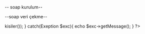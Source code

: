 -- soap kurulum-- 
<?php
if(extension_loaded("soap")){
echo "soap kurulu ";
}
else{
echo"soap kurulu değil";
}
?>

<?php

echo php_ini_loaded_file();
?>

--soap veri çekme--

<?php
try{
$istek= new SoapClient('http://localhost/sunucu.php?WSDL');
print_r($istek->kisiler());
}
catch(Exeption $exc){
echo $exc->getMessage();
}
?>
